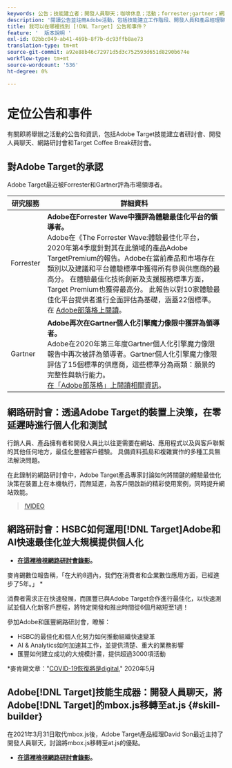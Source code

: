 ```yaml
---
keywords: 公告；技能建立者；開發人員聊天；咖啡休息；活動；forrester;gartner；網路研討會
description: '閱讀公告並註冊Adobe活動，包括技能建立工作階段、開發人員和產品經理聊天、網路研討會等。 [!DNL Target] '
title: 我可以在哪裡找到 [!DNL Target] 公告和事件？
feature: '  版本說明 '
exl-id: 02bbc049-ab41-469b-8f7b-dc93ffb8ae73
translation-type: tm+mt
source-git-commit: a92e88b46c72971d5d3c752593d651d8290b674e
workflow-type: tm+mt
source-wordcount: '536'
ht-degree: 0%

---
```


# 定位公告和事件

有關即將舉辦之活動的公告和資訊，包括Adobe Target技能建立者研討會、開發人員聊天、網路研討會和Target Coffee Break研討會。

## 對Adobe Target的承認

Adobe Target最近被Forrester和Gartner評為市場領導者。

| 研究服務 | 詳細資料 |
| --- | --- |
| Forrester | **Adobe在Forrester Wave中獲評為體驗最佳化平台的領導者。**<br> Adobe在《The Forrester Wave:體驗最佳化平台，2020年第4季度針對其在此領域的產品Adobe TargetPremium的報告。Adobe在當前產品和市場存在類別以及建議和平台體驗標準中獲得所有參與供應商的最高分。 在體驗最佳化技術創新及支援服務標準方面，Target Premium也獲得最高分。 此報告以對10家體驗最佳化平台提供者進行全面評估為基礎，涵蓋22個標準。<br>在 [Adobe部落格上閱讀](https://blog.adobe.com/en/2020/11/24/adobe-named-leader-in-forrester-wave-report-experience-optimization-platforms.html)。 |
| Gartner | **Adobe再次在Gartner個人化引擎魔力像限中獲評為領導者。**<br> Adobe在2020年第三年度Gartner個人化引擎魔力像限報告中再次被評為領導者。Gartner個人化引擎魔力像限評估了15個標準的供應商，這些標準分為兩類：願景的完整性與執行能力。<br>[在「Adobe部落格」上閱讀相關資訊](https://theblog.adobe.com/adobe-again-named-leader-in-gartner-magic-quadrant-for-personalization-engines/)。 |

## 網路研討會：透過Adobe Target的裝置上決策，在零延遲時進行個人化和測試

行銷人員、產品擁有者和開發人員比以往更需要在網站、應用程式以及與客戶聯繫的其他任何地方，最佳化整體客戶體驗。 具備資料孤島和複雜實作的多種工具無法解決問題。

在此錄制的網路研討會中，Adobe Target產品專家討論如何將關鍵的體驗最佳化決策在裝置上在本機執行，而無延遲，為客戶開啟新的精彩使用案例，同時提升網站效能。

>[!VIDEO](https://video.tv.adobe.com/v/328148)

## 網路研討會：HSBC如何運用[!DNL Target]Adobe和AI快速最佳化並大規模提供個人化

* **[在這裡檢視網路研討會錄影](https://seminars.adobeconnect.com/ps4ozlg7qfdy/?proto=true)。**

麥肯錫數位報告稱，「在大約8週內，我們在消費者和企業數位應用方面，已經進步了5年。」 *

消費者需求正在快速發展，而匯豐已與Adobe Target合作進行最佳化，以快速測試並個人化新客戶歷程，將特定開發和推出時間從6個月縮短至1週！

參加Adobe和匯豐網路研討會，瞭解：

* HSBC的最佳化和個人化努力如何推動組織快速變革
* AI &amp; Analytics如何加速其工作，並提供清楚、重大的業務影響
* 匯豐如何建立成功的大規模計畫，提供超過3000項活動

*麥肯錫文章：&quot;[COVID-19恢復將是digital](https://www.mckinsey.com/business-functions/mckinsey-digital/our-insights/the-covid-19-recovery-will-be-digital-a-plan-for-the-first-90-days#),&quot; 2020年5月

## Adobe[!DNL Target]技能生成器：開發人員聊天，將Adobe[!DNL Target]的mbox.js移轉至at.js {#skill-builder}

在2021年3月31日取代mbox.js後，Adobe Target產品經理David Son最近主持了開發人員聊天，討論將mbox.js移轉至at.js的優點。

* **[在這裡檢視網路研討會錄影](https://seminars.adobeconnect.com/ptdo6mfo6qn6/?proto=true)。**
